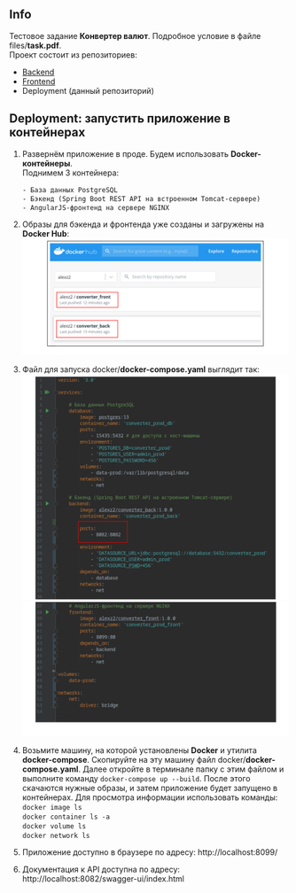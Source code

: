 ## Info

Тестовое задание **Конвертер валют**. Подробное условие в файле files/**task.pdf**.  
Проект состоит из репозиториев:
- [Backend](https://github.com/aleksey-nsk/currency_converter_backend) 
- [Frontend](https://github.com/aleksey-nsk/currency_converter_frontend)
- Deployment (данный репозиторий)

## Deployment: запустить приложение в контейнерах

1. Развернём приложение в проде. Будем использовать **Docker-контейнеры**.   
   Поднимем 3 контейнера:

       - База данных PostgreSQL
       - Бэкенд (Spring Boot REST API на встроенном Tomcat-сервере)       
       - AngularJS-фронтенд на сервере NGINX

2. Образы для бэкенда и фронтенда уже созданы и загружены на **Docker Hub**:  
   ![](https://github.com/aleksey-nsk/currency_converter_deployment/blob/master/screenshots/01_1_docker_hub.png)  
   
3. Файл для запуска docker/**docker-compose.yaml** выглядит так:  
   ![](https://github.com/aleksey-nsk/currency_converter_deployment/blob/master/screenshots/02_1_file_for_run.png)  
   ![](https://github.com/aleksey-nsk/currency_converter_deployment/blob/master/screenshots/02_2_file_for_run.png)  

4. Возьмите машину, на которой установлены **Docker** и утилита **docker-compose**. Скопируйте на эту машину
   файл docker/**docker-compose.yaml**. Далее откройте в терминале папку с этим файлом и выполните
   команду `docker-compose up --build`. После этого скачаются нужные образы, и затем
   приложение будет запущено в контейнерах. Для просмотра информации использовать команды:    
   `docker image ls`  
   `docker container ls -a`  
   `docker volume ls`  
   `docker network ls`  
   
5. Приложение доступно в браузере по адресу: http://localhost:8099/

6. Документация к API доступна по адресу: http://localhost:8082/swagger-ui/index.html

